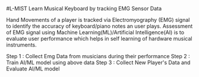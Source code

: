#L-MIST
Learn Musical Keyboard by tracking EMG Sensor Data

Hand Movements of a player is tracked via Electromyography (EMG) signal to identify the accuracy of keyboard/piano notes an user plays.
Assessment of EMG signal using Machine Learning(ML)/Artificial Intelligence(AI) is to evaluate user performance which helps in self learning of hardware musical instruments.

Step 1 : Collect Emg Data from musicians during their performance
Step 2 : Train AI/ML model using above data
Step 3 : Collect New Player's Data and Evaluate AI/ML model